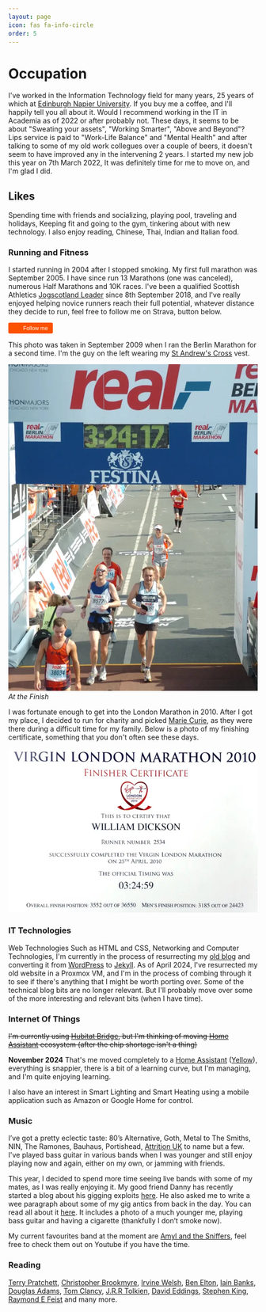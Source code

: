 ```yaml
---
layout: page
icon: fas fa-info-circle
order: 5
---
```


# Occupation

I've worked in the Information Technology field for many years, 25 years of which at [Edinburgh Napier University](https://www.napier.ac.uk). If you buy me a coffee, and I'll happily tell you all about it. Would I recommend working in the IT in Academia as of 2022 or after probably not. These days, it seems to be about "Sweating your assets", "Working Smarter", "Above and Beyond"? Lips service is paid to "Work-Life Balance" and "Mental Health" and after talking to some of my old work collegues over a couple of beers, it doesn't seem to have improved any in the intervening 2 years. I started my new job this year on 7th March 2022, It was definitely time for me to move on, and I'm glad I did.

## Likes

Spending time with friends and socializing, playing pool, traveling and holidays, Keeping fit and going to the gym, tinkering about with new technology. I also enjoy reading, Chinese, Thai, Indian and Italian food.

### Running and Fitness

I started running in 2004 after I stopped smoking. My first full marathon was September 2005. I have since run 13 Marathons (one was canceled), numerous Half Marathons and 10K races. I've been a qualified Scottish Athletics [Jogscotland Leader](https://sauser.sportserve.net/pages/home.aspx) since 8th September 2018, and I've really enjoyed helping novice runners reach their full potential, whatever distance they decide to run, feel free to follow me on Strava, button below.

<a style="display:inline-block;background-color:#FC5200;color:#fff;padding:5px 10px 5px 30px;font-size:11px;font-family:Helvetica, Arial, sans-serif;white-space:nowrap;text-decoration:none;background-repeat:no-repeat;background-position:10px center;border-radius:3px;background-image:url('https://badges.strava.com/logo-strava-echelon.png')" href='https://strava.com/athletes/9589963' target="clean">Follow me</a>

This photo was taken in September 2009 when I ran the Berlin Marathon for a second time. I'm the guy on the left wearing my [St Andrew's Cross](https://en.wikipedia.org/wiki/Flag_of_Scotland) vest.

![Berlin Marathon](../assets/img/about/Berlin_Marathon.webp)_At the Finish_

I was fortunate enough to get into the London Marathon in 2010. After I got my place, I decided to run for charity and picked [Marie Curie](https://www.mariecurie.org.uk/), as they were there during a difficult time for my family. Below is a photo of my finishing certificate, something that you don't often see these days.

![Finishing Certificate](../assets/img/about/London_Marathon_Certificate.webp)

### IT Technologies

Web Technologies Such as HTML and CSS, Networking and Computer Technologies, I'm currently in the process of resurrecting my [old blog](https://web.archive.org/web/20180516212904/http://www.dickson.me.uk/) and converting it from [WordPress](https://wordpress.org/) to [Jekyll](https://jekyllrb.com/). As of April 2024, I've resurrected my old website in a Proxmox VM, and I'm in the process of combing through it to see if there's anything that I might be worth porting over. Some of the technical blog bits are no longer relevant. But I'll probably move over some of the more interesting and relevant bits (when I have time).

### Internet Of Things

~~I'm currently using [Hubitat Bridge](https://hubitat.com/), but I'm thinking of moving [Home Assistant](https://www.home-assistant.io/) ecosystem (after the chip shortage isn't a thing)~~

**November 2024** That's me moved completely to a [Home Assistant](https://www.home-assistant.io/) ([Yellow](https://www.home-assistant.io/yellow/)), everything is snappier, there is a bit of a learning curve, but I'm managing, and I'm quite enjoying learning. 

I also have an interest in Smart Lighting and Smart Heating using a mobile application such as Amazon or Google Home for control.

### Music

I’ve got a pretty eclectic taste: 80’s Alternative, Goth, Metal to The Smiths, NIN, The Ramones, Bauhaus, Portishead, [Attrition UK](https://attritionuk.bandcamp.com/) to name but a few. I've played bass guitar in various bands when I was younger and still enjoy playing now and again, either on my own, or jamming with friends.

This year, I decided to spend more time seeing live bands with some of my mates, as I was really enjoying it. My good friend Danny has recently started a blog about his gigging exploits [here](https://www.gig-antics.live). He also asked me to write a wee paragraph about some of my gig antics from back in the day. You can read all about it [here](https://www.gig-antics.live/post/introducing-peni-goth-bill). It includes a photo of a much younger me, playing bass guitar and having a cigarette (thankfully I don’t smoke now).

My current favourites band at the moment are [Amyl and the Sniffers](https://www.amylandthesniffers.com/), feel free to check them out on Youtube if you have the time.

### Reading

[Terry Pratchett](https://www.terrypratchettbooks.com/), [Christopher Brookmyre](https://www.brookmyre.co.uk/), [Irvine Welsh](https://en.wikipedia.org/wiki/Irvine_Welsh), [Ben Elton](https://en.wikipedia.org/wiki/Ben_Elton), [Iain Banks](https://www.iain-banks.net/), [Douglas Adams](https://en.wikipedia.org/wiki/Douglas_Adams), [Tom Clancy](https://en.wikipedia.org/wiki/Tom_Clancy), [J.R.R Tolkien](https://en.wikipedia.org/wiki/J._R._R._Tolkien), [David Eddings](https://en.wikipedia.org/wiki/David_Eddings), [Stephen King](https://stephenking.com/), [Raymond E Feist](https://www.crydee.com/) and many more.

